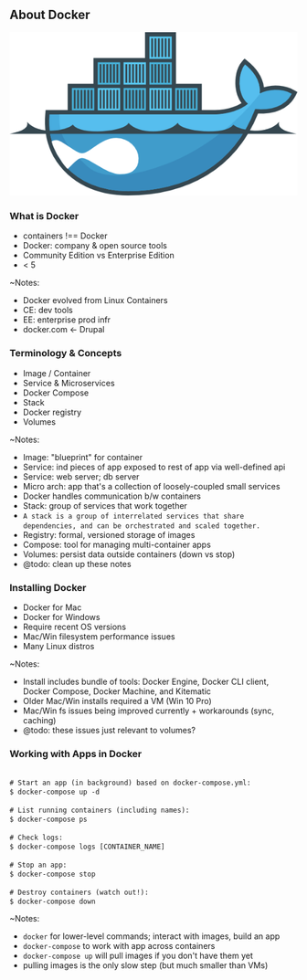 ## About Docker

![Drupal on Docker](slides/img/docker-drupal.png)


### What is Docker

* containers !== Docker
* Docker: company & open source tools
* Community Edition vs Enterprise Edition
* < 5

~Notes:
* Docker evolved from Linux Containers
* CE: dev tools
* EE: enterprise prod infr
* docker.com <- Drupal


### Terminology & Concepts

* Image / Container
* Service & Microservices
* Docker Compose
* Stack
* Docker registry
* Volumes

~Notes:
* Image: "blueprint" for container
* Service: ind pieces of app exposed to rest of app via well-defined api
* Service: web server; db server
* Micro arch: app that's a collection of loosely-coupled small services
* Docker handles communication b/w containers
* Stack: group of services that work together
* `A stack is a group of interrelated services that share dependencies, and can be orchestrated and scaled together.`
* Registry: formal, versioned storage of images
* Compose: tool for managing multi-container apps
* Volumes: persist data outside containers (down vs stop)
* @todo: clean up these notes

### Installing Docker

* Docker for Mac
* Docker for Windows
* Require recent OS versions
* Mac/Win filesystem performance issues
* Many Linux distros

~Notes:
* Install includes bundle of tools: Docker Engine, Docker CLI client, Docker Compose, Docker Machine, and Kitematic
* Older Mac/Win installs required a VM (Win 10 Pro)
* Mac/Win fs issues being improved currently + workarounds (sync, caching)
* @todo: these issues just relevant to volumes?


### Working with Apps in Docker

 <pre><code class="bash" data-trim data-noescape>
# Start an app (in background) based on docker-compose.yml:
$ docker-compose up -d

# List running containers (including names):
$ docker-compose ps

# Check logs:
$ docker-compose logs [CONTAINER_NAME]

# Stop an app:
$ docker-compose stop

# Destroy containers (watch out!):
$ docker-compose down
</code></pre>

~Notes:
* `docker` for lower-level commands; interact with images, build an app
* `docker-compose` to work with app across containers
* `docker-compose up` will pull images if you don't have them yet
* pulling images is the only slow step (but much smaller than VMs)
